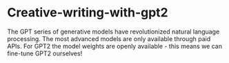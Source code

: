 # Creative-writing-with-gpt2
The GPT series of generative models have revolutionized natural language processing.  The most advanced models are only available through paid APIs. For GPT2 the model weights are openly available - this means we can fine-tune GPT2 ourselves!  
